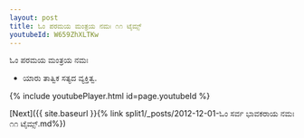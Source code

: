 ```yaml
---
layout: post
title: ಓಂ ಪರಮಯ ಮಂತ್ರಯ ನಮಃ ೧೧ ಟೈಮ್ಸ್
youtubeId: W659ZhXLTKw
---
```

 
 
 ಓಂ ಪರಮಯ ಮಂತ್ರಯ ನಮಃ  
 
 -  ಯಾರು ತಾತ್ವಿಕ ಸತ್ಯದ ವ್ಯಕ್ತಿತ್ವ. 
 
  
 
  
 
 
 
 
 
 


{% include youtubePlayer.html id=page.youtubeId %}
 
[Next]({{ site.baseurl }}{% link  split1/_posts/2012-12-01-ಓಂ ಸರ್ವ ಭಾವಕರಾಯ ನಮಃ ೧೧ ಟೈಮ್ಸ್.md%})
 
